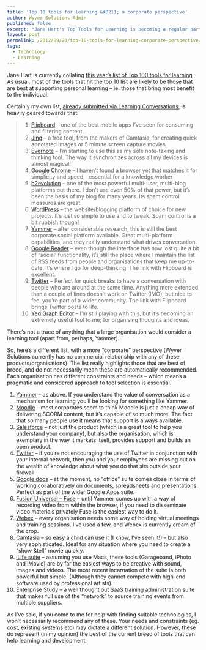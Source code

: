 ```yaml
---
title: 'Top 10 tools for learning &#8211; a corporate perspective'
author: Wyver Solutions Admin
published: false
excerpt: "Jane Hart's Top Tools for Learning is becoming a regular part of the calendar. Wyver Solutions proposes its own top 10 list, focussing on the corporate perspective."
layout: post
permalink: /2012/09/20/top-10-tools-for-learning-corporate-perspective/
tags:
  - Technology
  - Learning
---
```

Jane Hart is currently collating [this year&#8217;s list of Top 100 tools for learning][1]. As usual, most of the tools that hit the top 10 list are likely to be those that are best at supporting personal learning &#8211; ie. those that bring most benefit to the individual.

Certainly my own list, [already submitted via Learning Conversations][2], is heavily geared towards that:

>   1. [Flipboard][3] &#8211; one of the best mobile apps I&#8217;ve seen for consuming and filtering content.
>   2. [Jing][4] &#8211; a free tool, from the makers of Camtasia, for creating quick annotated images or 5 minute screen capture movies
>   3. [Evernote][5] &#8211; I&#8217;m starting to use this as my sole note-taking and thinking tool. The way it synchronizes across all my devices is almost magical!
>   4. [Google Chrome][6] &#8211; I haven&#8217;t found a browser yet that matches it for simplicity and speed &#8211; essential for a knowledge worker
>   5. [b2evolution][7] &#8211; one of the most powerful multi-user, multi-blog platforms out there. I don&#8217;t use even 50% of that power, but it&#8217;s been the basis of my blog for many years. Its spam control measures are great.
>   6. [WordPress][8] &#8211; the website/blogging platform of choice for new projects. It&#8217;s just so simple to use and to tweak. Spam control is a bit rubbish though!
>   7. [Yammer][9] &#8211; after considerable research, this is still the best corporate social platform available. Great multi-platform capabilities, and they really understand what drives conversation.
>   8. [Google Reader][10] &#8211; even though the interface has now lost quite a bit of &#8220;social&#8217; functionality, it&#8217;s still the place where I maintain the list of RSS feeds from people and organisations that keep me up-to-date. It&#8217;s where I go for deep-thinking. The link with Flipboard is excellent.
>   9. [Twitter][11] &#8211; Perfect for quick breaks to have a conversation with people who are around at the same time. Anything more extended than a couple of lines doesn&#8217;t work on Twitter (IMO), but nice to feel you&#8217;re part of a wider community. The link with Flipboard brings Twitter posts to life.
>  10. [Yed Graph Editor][12] &#8211; I&#8217;m still playing with this, but it&#8217;s becoming an extremely useful tool to me; for organising thoughts and ideas.

There&#8217;s not a trace of anything that a large organisation would consider a learning tool (apart from, perhaps, Yammer).

So, here&#8217;s a different list, with a more &#8220;corporate&#8221; perspective (Wyver Solutions currently has no commercial relationship with any of these products/organisations). The list really highlights those that are best of breed, and do not necessarily mean these are automatically recommended. Each organisation has different constraints and needs &#8211; which means a pragmatic and considered approach to tool selection is essential.

  1. [Yammer][13] &#8211; as above. If you understand the value of conversation as a mechanism for learning you&#8217;ll be looking for something like Yammer.
  2. [Moodle][14] &#8211; most corporates seem to think Moodle is just a cheap way of delivering SCORM content, but it&#8217;s capable of so much more. The fact that so many people use it means that support is always available.
  3. [Salesforce][15] &#8211; not just the product (which is a great tool to help you understand your company), but also the organisation, which is exemplary in the way it markets itself, provides support and builds an open product.
  4. [Twitter][16] &#8211; if you&#8217;re not encouraging the use of Twitter in conjunction with your internal network, then you and your employees are missing out on the wealth of knowledge about what you do that sits outside your firewall.
  5. [Google docs][17] &#8211; at the moment, no &#8220;office&#8221; suite comes close in terms of working collaboratively on documents, spreadsheets and presentations. Perfect as part of the wider Google Apps suite.
  6. [Fusion Universal &#8211; Fuse][18] &#8211; until Yammer comes up with a way of recording video from within the browser, if you need to disseminate video materials privately Fuse is the easiest way to do it.
  7. [Webex][19] &#8211; every organisation needs some way of holding virtual meetings and training sessions. I&#8217;ve used a few, and Webex is currently cream of the crop.
  8. [Camtasia][20] &#8211; so easy a child can use it (I know, I&#8217;ve seen it!) &#8211; but also very sophisticated. Ideal for any situation where you need to create a &#8220;show &amp;tell&#8221; movie quickly.
  9. [iLife suite][21] &#8211; assuming you use Macs, these tools (Garageband, iPhoto and iMovie) are by far the easiest ways to be creative with sound, images and videos. The most recent incarnation of the suite is both powerful but simple. (Although they cannot compete with high-end software used by professional artists).
 10. [Enterprise Study][22] &#8211; a well thought out SaaS training administration suite that makes full use of the &#8220;network&#8221; to source training events from multiple suppliers.

As I&#8217;ve said, if you come to me for help with finding suitable technologies, I won&#8217;t necessarily recommend any of these. Your needs and constraints (eg. cost, existing systems etc) may dictate a different solution. However, these do represent (in my opinion) the best of the current breed of tools that can help learning and development.

 [1]: http://c4lpt.co.uk/top-100-tools-for-learning-2011/voting-2012/
 [2]: http://www.learningconversations.co.uk/main/index.php/2012/09/20/top-10-tools-for-learning?blog=5
 [3]: http://flipboard.com/
 [4]: http://www.techsmith.com/jing.html
 [5]: http://evernote.com/
 [6]: https://www.google.com/intl/en/chrome/browser/
 [7]: http://b2evolution.net/
 [8]: http://wordpress.org/
 [9]: https://www.yammer.com/
 [10]: http://google.com/reader
 [11]: http://twitter.com/
 [12]: http://www.yworks.com/en/products_yed_about.html
 [13]: http://www.yammer.com
 [14]: http://moodle.org
 [15]: http://www.salesforce.com
 [16]: http://twitter.com
 [17]: http://www.google.com/docs
 [18]: http://www.fusion-universal.com/products_services/fuse.php
 [19]: http://www.webex.co.uk/
 [20]: http://www.techsmith.com/camtasia.html
 [21]: http://www.apple.com/ilife/
 [22]: http://www.enterprisestudy.com/cms
